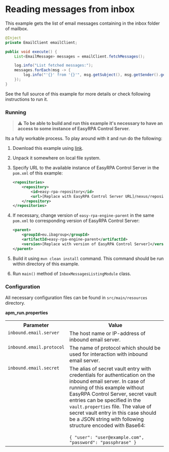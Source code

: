 # Reading messages from inbox

This example gets the list of email messages containing in the inbox folder of mailbox.

```Java
@Inject
private EmailClient emailClient;

public void execute() {
    List<EmailMessage> messages = emailClient.fetchMessages();

    log.info("List fetched messages:");
    messages.forEach(msg -> {
        log.info("'{}' from '{}'", msg.getSubject(), msg.getSender().getPersonal());
    });
}
```

See the full source of this example for more details or check following instructions to run it.

### Running

> :warning: **To be able to build and run this example it's necessary to have an access
>to some instance of EasyRPA Control Server.**

Its a fully workable process. To play around with it and run do the following:
1. Download this example using [link][down_git_link].
2. Unpack it somewhere on local file system.
3. Specify URL to the available instance of EasyRPA Control Server in the `pom.xml` of this example:
    ```xml
    <repositories>
        <repository>
            <id>easy-rpa-repository</id>
            <url>[Replace with EasyRPA Control Server URL]/nexus/repository/easyrpa/</url>
        </repository>
    </repositories>
    ```
4. If necessary, change version of `easy-rpa-engine-parent` in the same `pom.xml` to corresponding version of
   EasyRPA Control Server:
    ```xml
    <parent>
        <groupId>eu.ibagroup</groupId>
        <artifactId>easy-rpa-engine-parent</artifactId>
        <version>[Replace with version of EasyRPA Control Server]</version>
    </parent>
    ```

5. Build it using `mvn clean install` command. This command should be run within directory of this example.
6. Run `main()` method of `InboxMessagesListingModule` class.

[down_git_link]: https://downgit.github.io/#/home?url=https://github.com/easyrpa/openframework/tree/main/examples/email/inbox-messages-listing

### Configuration

All necessary configuration files can be found in `src/main/resources` directory.

**apm_run.properties**

<table>
    <tr><th>Parameter</th><th>Value</th></tr>
    <tr><td valign="top"><code>inbound.email.server</code></td><td>
        The host name or IP-address of inbound email server. 
    </td></tr>
    <tr><td valign="top"><code>inbound.email.protocol</code></td><td>
        The name of protocol which should be used for interaction with inbound email server. 
    </td></tr>
    <tr><td valign="top"><code>inbound.email.secret</code></td><td>
        The alias of secret vault entry with credentials for authentication on the inbound email server. In case of 
        running of this example without EasyRPA Control Server, secret vault entries can be specified in the 
        <code>vault.properties</code> file. The value of secret vault entry in this case should be a JSON string with 
        following structure encoded with Base64:<br>
        <br>
        <code>{ "user": "user@example.com", "password": "passphrase" }</code>    
    </td></tr>
</table> 